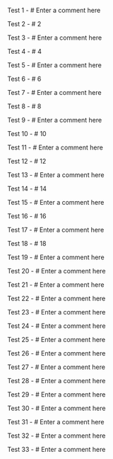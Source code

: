 Test 1 - # Enter a comment here

Test 2 - # 2

Test 3 - # Enter a comment here

Test 4 - # 4

Test 5 - # Enter a comment here

Test 6 - # 6

Test 7 - # Enter a comment here

Test 8 - # 8

Test 9 - # Enter a comment here

Test 10 - # 10

Test 11 - # Enter a comment here

Test 12 - # 12

Test 13 - # Enter a comment here

Test 14 - # 14

Test 15 - # Enter a comment here

Test 16 - # 16

Test 17 - # Enter a comment here

Test 18 - # 18

Test 19 - # Enter a comment here

Test 20 - # Enter a comment here

Test 21 - # Enter a comment here

Test 22 - # Enter a comment here

Test 23 - # Enter a comment here

Test 24 - # Enter a comment here

Test 25 - # Enter a comment here

Test 26 - # Enter a comment here

Test 27 - # Enter a comment here

Test 28 - # Enter a comment here

Test 29 - # Enter a comment here

Test 30 - # Enter a comment here

Test 31 - # Enter a comment here

Test 32 - # Enter a comment here

Test 33 - # Enter a comment here
